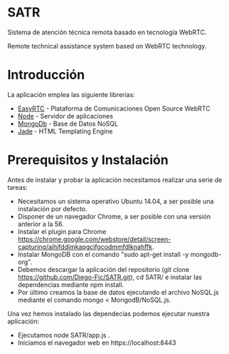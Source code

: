 # SATR

Sistema de atención técnica remota basado en tecnología WebRTC.

Remote technical assistance system based on WebRTC technology.

# Introducción
La aplicación emplea las siguiente librerias:
* [EasyRTC](https://easyrtc.com/) - Plataforma de Comunicaciones Open Source WebRTC
* [Node](https://nodejs.org/es/) - Servidor de aplicaciones
* [MongoDb](https://www.mongodb.com/es) - Base de Datos NoSQL
* [Jade](https://pugjs.org/api/getting-started.html) - HTML Templating Engine

# Prerequisitos y Instalación

Antes de instalar y probar la aplicación necesitamos realizar una serie de tareas:
* Necesitamos un sistema operativo Ubuntu 14.04, a ser posible una instalación por defecto. 
* Disponer de un navegador Chrome, a ser posible con una versión anterior a la 56.
* Instalar el plugin para Chrome https://chrome.google.com/webstore/detail/screen-capturing/ajhifddimkapgcifgcodmmfdlknahffk.
* Instalar MongoDB con el comando "sudo apt-get install -y mongodb-org".
* Debemos descargar la aplicación del repositorio (git clone https://github.com/Diego-Fic/SATR.git), cd SATR/ e instalar las dependencias mediante npm install. 
* Por último creamos la base de datos ejecutando el archivo NoSQL.js mediante el comando mongo < MongodB/NoSQL.js.

Una vez hemos instalado las dependecias podemos ejecutar nuestra aplicación:
* Ejecutamos node SATR/app.js .
* Iniciamos el navegador web en https://localhost:8443
